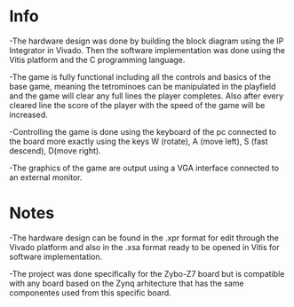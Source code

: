 # Info
-The hardware design was done by building the block diagram using the IP Integrator in Vivado. Then the software implementation was done using the Vitis platform and the C programming language.

-The game is fully functional including all the controls and basics of the base game, meaning the tetrominoes can be manipulated in the playfield and the game will clear any full lines the player completes. Also after every cleared line the score of the player with the speed of the game will be increased.

-Controlling the game is done using the keyboard of the pc connected to the board more exactly using the keys W (rotate), A (move left), S (fast descend), D(move right).

-The graphics of the game are output using a VGA interface connected to an external monitor.

# Notes
-The hardware design can be found in the .xpr format for edit through the Vivado platform and also in the .xsa format ready to be opened in Vitis for software implementation.

-The project was done specifically for the Zybo-Z7 board but is compatible with any board based on the Zynq arhitecture that has the same componentes used from this specific board.
